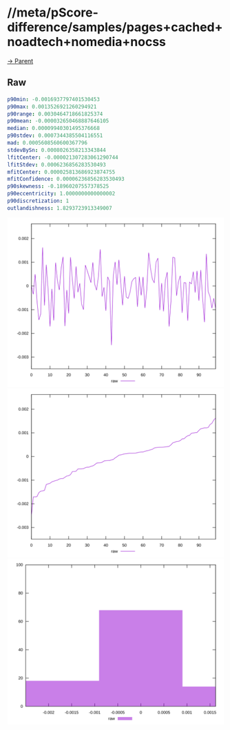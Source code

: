 
# //meta/pScore-difference/samples/pages+cached+noadtech+nomedia+nocss

[→ Parent](../..)


## Raw


```yaml
p90min: -0.0016937797401530453
p90max: 0.0013526921260294921
p90range: 0.0030464718661825374
p90mean: -0.000032650468887646105
median: 0.00009940301495376668
p90stdev: 0.0007344385504116551
mad: 0.0005608560600367796
stdevBySn: 0.0008026358213343844
lfitCenter: -0.000021307283061290744
lfitStdev: 0.0006236856283530493
mfitCenter: 0.000025813686923874755
mfitConfidence: 0.00006236856283530493
p90skewness: -0.18960207557378525
p90eccentricity: 1.0000000000000002
p90discretization: 1
outlandishness: 1.8293723913349007

```

![PLOT: raw-values](./raw/values.svg)![PLOT: raw-sorted](./raw/sorted.svg)![PLOT: raw-histogram](./raw/histogram.svg)